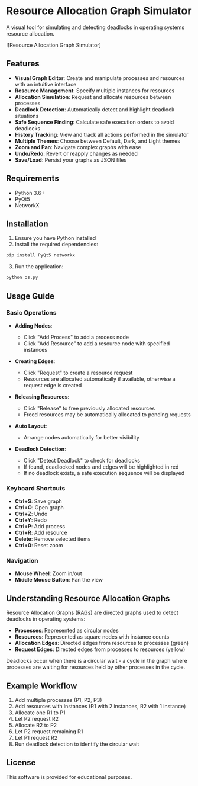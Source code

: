 # Resource Allocation Graph Simulator

A visual tool for simulating and detecting deadlocks in operating systems resource allocation.

![Resource Allocation Graph Simulator]

## Features

- **Visual Graph Editor**: Create and manipulate processes and resources with an intuitive interface
- **Resource Management**: Specify multiple instances for resources
- **Allocation Simulation**: Request and allocate resources between processes
- **Deadlock Detection**: Automatically detect and highlight deadlock situations
- **Safe Sequence Finding**: Calculate safe execution orders to avoid deadlocks
- **History Tracking**: View and track all actions performed in the simulator
- **Multiple Themes**: Choose between Default, Dark, and Light themes
- **Zoom and Pan**: Navigate complex graphs with ease
- **Undo/Redo**: Revert or reapply changes as needed
- **Save/Load**: Persist your graphs as JSON files

## Requirements

- Python 3.6+
- PyQt5
- NetworkX

## Installation

1. Ensure you have Python installed
2. Install the required dependencies:

```bash
pip install PyQt5 networkx
```

3. Run the application:

```bash
python os.py
```

## Usage Guide

### Basic Operations

- **Adding Nodes**:
  - Click "Add Process" to add a process node
  - Click "Add Resource" to add a resource node with specified instances

- **Creating Edges**:
  - Click "Request" to create a resource request
  - Resources are allocated automatically if available, otherwise a request edge is created

- **Releasing Resources**:
  - Click "Release" to free previously allocated resources
  - Freed resources may be automatically allocated to pending requests

- **Auto Layout**:
  - Arrange nodes automatically for better visibility

- **Deadlock Detection**:
  - Click "Detect Deadlock" to check for deadlocks
  - If found, deadlocked nodes and edges will be highlighted in red
  - If no deadlock exists, a safe execution sequence will be displayed

### Keyboard Shortcuts

- **Ctrl+S**: Save graph
- **Ctrl+O**: Open graph
- **Ctrl+Z**: Undo
- **Ctrl+Y**: Redo
- **Ctrl+P**: Add process
- **Ctrl+R**: Add resource
- **Delete**: Remove selected items
- **Ctrl+0**: Reset zoom

### Navigation

- **Mouse Wheel**: Zoom in/out
- **Middle Mouse Button**: Pan the view

## Understanding Resource Allocation Graphs

Resource Allocation Graphs (RAGs) are directed graphs used to detect deadlocks in operating systems:

- **Processes**: Represented as circular nodes
- **Resources**: Represented as square nodes with instance counts
- **Allocation Edges**: Directed edges from resources to processes (green)
- **Request Edges**: Directed edges from processes to resources (yellow)

Deadlocks occur when there is a circular wait - a cycle in the graph where processes are waiting for resources held by other processes in the cycle.

## Example Workflow

1. Add multiple processes (P1, P2, P3)
2. Add resources with instances (R1 with 2 instances, R2 with 1 instance)
3. Allocate one R1 to P1
4. Let P2 request R2
5. Allocate R2 to P2
6. Let P2 request remaining R1
7. Let P1 request R2
8. Run deadlock detection to identify the circular wait

## License

This software is provided for educational purposes. 
